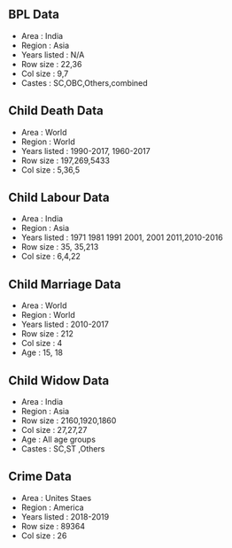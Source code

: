 
## BPL Data ##
- Area : India
- Region : Asia
- Years listed : N/A
- Row size : 22,36
- Col size : 9,7
- Castes : SC,OBC,Others,combined

## Child Death Data ##
- Area : World
- Region : World
- Years listed : 1990-2017, 1960-2017
- Row size : 197,269,5433
- Col size : 5,36,5

## Child Labour Data ##
- Area : India
- Region : Asia
- Years listed : 1971 1981 1991 2001, 2001 2011,2010-2016
- Row size : 35, 35,213
- Col size :  6,4,22

## Child Marriage Data ##
- Area : World  
- Region :  World
- Years listed : 2010-2017
- Row size : 212
- Col size : 4
- Age : 15, 18

## Child Widow Data ##
- Area : India
- Region : Asia
- Row size : 2160,1920,1860
- Col size : 27,27,27
- Age : All age groups
- Castes : SC,ST ,Others

## Crime Data ##
- Area : Unites Staes
- Region : America
- Years listed : 2018-2019
- Row size : 89364
- Col size : 26





